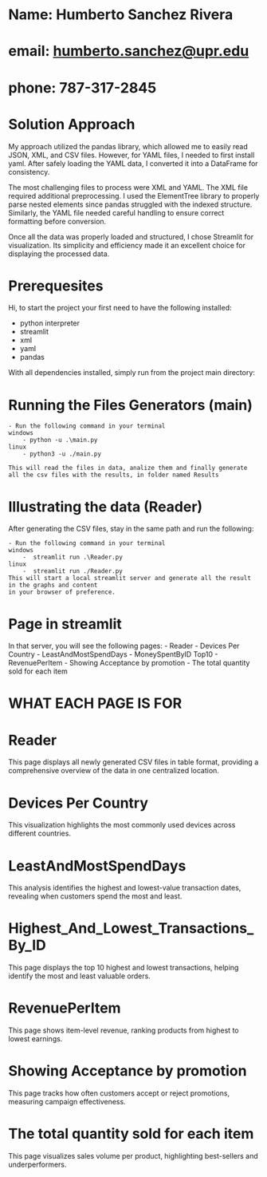 # Name: Humberto Sanchez Rivera
# email: humberto.sanchez@upr.edu
# phone: 787-317-2845


# Solution Approach
My approach utilized the pandas library, which allowed me to easily read JSON, XML, and CSV files. However, for YAML files, I needed to first install yaml. After safely loading the YAML data, I converted it into a DataFrame for consistency.

The most challenging files to process were XML and YAML. The XML file required additional preprocessing. I used the ElementTree library to properly parse nested elements since pandas struggled with the indexed structure. Similarly, the YAML file needed careful handling to ensure correct formatting before conversion.

Once all the data was properly loaded and structured, I chose Streamlit for visualization. Its simplicity and efficiency made it an excellent choice for displaying the processed data.

# Prerequesites

Hi, to start the project your first need to have the following installed:

   -  python interpreter
   -  streamlit
   -  xml
   -  yaml
   -  pandas

With all dependencies installed, simply run from the project main directory:

# Running the Files Generators (main)

    - Run the following command in your terminal
    windows
        - python -u .\main.py
    linux
        - python3 -u ./main.py

    This will read the files in data, analize them and finally generate all the csv files with the results, in folder named Results

# Illustrating the data (Reader)
After generating the CSV files, stay in the same path and run the following:

    - Run the following command in your terminal
    windows
        -  streamlit run .\Reader.py
    linux
        -  streamlit run ./Reader.py
    This will start a local streamlit server and generate all the result in the graphs and content  
    in your browser of preference.

# Page in streamlit
In that server, you will see the following pages:
    - Reader
    - Devices Per Country
    - LeastAndMostSpendDays
    - MoneySpentByID Top10
    - RevenuePerItem
    - Showing Acceptance by promotion
    - The total quantity sold for each item

#                                          WHAT EACH PAGE IS FOR

#                                                   Reader
This page displays all newly generated CSV files in table format, providing a comprehensive overview of the data in one centralized location.
#                                                   Devices Per Country
This visualization highlights the most commonly used devices across different countries.
#                                                   LeastAndMostSpendDays
This analysis identifies the highest and lowest-value transaction dates, revealing when customers spend the most and least.
#                                                   Highest_And_Lowest_Transactions_By_ID
This page displays the top 10 highest and lowest transactions, helping identify the most and least valuable orders.
#                                                   RevenuePerItem
This page shows item-level revenue, ranking products from highest to lowest earnings.
#                                                   Showing Acceptance by promotion
This page tracks how often customers accept or reject promotions, measuring campaign effectiveness.
#                                                   The total quantity sold for each item
This page visualizes sales volume per product, highlighting best-sellers and underperformers.